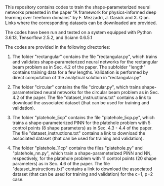 This repository contains codes to train the shape-parameterized neural networks presented in the paper "A framework for physics-informed deep learning over freeform domains" by F. Mezzadri, J. Gasick and X. Qian. 
Links where the corresponding datasets can be downloaded are provided.

The codes have been run and tested on a system equipped with Python 3.6.13, Tensorflow 2.5.2, and Sciann 0.6.5.1

The codes are provided in the following directories:

1) The folder "rectangular" contains the file "rectangular.py", which trains and validates shape-parameterized neural networks for the rectangular beam problem as in Sec. 4.2 of the paper.
The subfolder "length" contains training data for a few lengths. Validation is performed by direct computation of the analytical solution in "rectangular.py"

2) The folder "circular" contains the file "circular.py", which trains shape-parameterized neural networks for the circular beam problem as in Sec. 4.2 of the paper.
The file "dataset_instructions.txt" contains a link to download the associated dataset (that can be used for training and validation).

3) The folder "platehole_5cp" contains the file "platehole_5cp.py", which trains a shape-parameterized PINN for the platehole problem with 5 control points (8 shape parameters) as in Sec. 4.3 - 4.4 of the paper.
The file "dataset_instructions.txt" contains a link to download the associated dataset (that can be used for training and validation).

4) The folder "platehole_11cp" contains the files "platehole.py" and "platehole_nn.py", which train a shape-parameterized PINN and NN, respectively, for the platehole problem with 11 control points (20 shape parameters) as in Sec. 4.6 of the paper.
The file "dataset_instructions.txt" contains a link to download the associated dataset (that can be used for training and validation) for the c=1, p=2 case.
